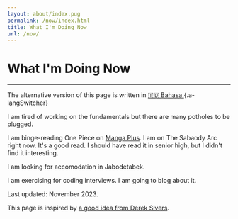 ```yaml
---
layout: about/index.pug
permalink: /now/index.html
title: What I'm Doing Now
url: /now/
---
```


# What I'm Doing Now
--------------------

The alternative version of this page is written in [🇮🇩 Bahasa.](/now/id){.a-langSwitcher}

I am tired of working on the fundamentals but there are many potholes to be plugged.

I am binge-reading One Piece on [Manga Plus](https://mangaplus.shueisha.co.jp/). I am on The Sabaody Arc right now. It's a good read. I should have read it in senior high, but I didn't find it interesting.

I am looking for accomodation in Jabodetabek.

I am exercising for coding interviews. I am going to blog about it.

Last updated: November 2023.

This page is inspired by [a good idea from Derek Sivers](https://sive.rs/now).
